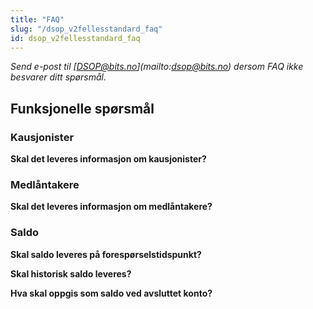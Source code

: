 ```yaml
---
title: "FAQ"
slug: "/dsop_v2fellesstandard_faq"
id: dsop_v2fellesstandard_faq
---
```


*Send e-post til [[DSOP@bits.no](mailto:DSOP@bits.no)](mailto:dsop@bits.no) dersom FAQ ikke besvarer ditt spørsmål.*

## Funksjonelle spørsmål

### Kausjonister
**Skal det leveres informasjon om kausjonister?**

### Medlåntakere
**Skal det leveres informasjon om medlåntakere?**

### Saldo
**Skal saldo leveres på forespørselstidspunkt?**

**Skal historisk saldo leveres?**

**Hva skal oppgis som saldo ved avsluttet konto?**

<br  /><br  />